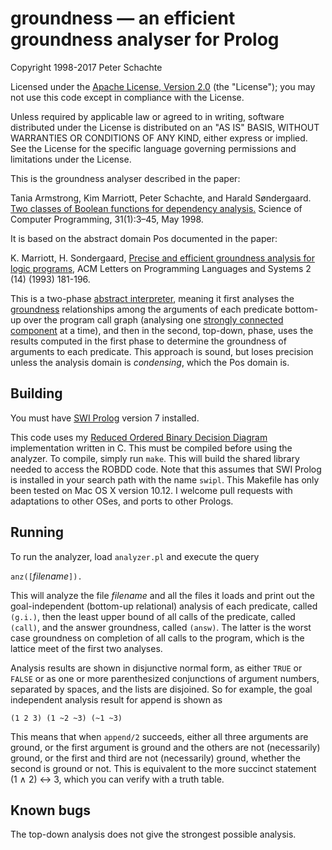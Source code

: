 # groundness &mdash; an efficient groundness analyser for Prolog

Copyright 1998-2017 Peter Schachte

Licensed under the
[Apache License, Version 2.0](http://www.apache.org/licenses/LICENSE-2.0)
(the "License"); you may not use this code except in compliance with
the License.

Unless required by applicable law or agreed to in writing, software
distributed under the License is distributed on an "AS IS" BASIS,
WITHOUT WARRANTIES OR CONDITIONS OF ANY KIND, either express or implied.
See the License for the specific language governing permissions and
limitations under the License.

This is the groundness analyser described in the paper:

Tania Armstrong, Kim Marriott, Peter Schachte, and Harald Søndergaard. [Two classes of Boolean functions for dependency analysis.](http://people.eng.unimelb.edu.au/schachte/papers/scp98.pdf) Science of Computer Programming, 31(1):3–45, May 1998.

It is based on the abstract domain Pos documented in the paper:

K. Marriott, H. Sondergaard, [Precise and efficient groundness analysis for logic programs](http://people.eng.unimelb.edu.au/harald/papers/loplas93.pdf), ACM Letters on Programming Languages and Systems 2 (14) (1993) 181-196.

This is a two-phase [abstract
interpreter](https://en.wikipedia.org/wiki/Abstract_interpretation),
meaning it first analyses the
[groundness](https://en.wikipedia.org/wiki/Ground_expression) relationships
among the arguments of each predicate bottom-up over the program call graph
(analysing one [strongly connected
component](https://en.wikipedia.org/wiki/Strongly_connected_component) at a
time), and then in the second, top-down, phase, uses the results computed
in the first phase to determine the groundness of arguments to each
predicate.  This approach is sound, but loses precision unless the analysis
domain is _condensing_, which the Pos domain is.

## Building

You must have [SWI Prolog](http://www.swi-prolog.org/) version 7 installed.

This code uses my [Reduced Ordered Binary Decision
Diagram](https://en.wikipedia.org/wiki/Binary_decision_diagram)
implementation written in C. This must be compiled before using the
analyzer. To compile, simply run `make`. This will build the shared library
needed to access the ROBDD code. Note that this assumes that SWI Prolog is
installed in your search path with the name `swipl`. This Makefile has only
been tested on Mac OS X version 10.12. I welcome pull requests with
adaptations to other OSes, and ports to other Prologs.

## Running

To run the analyzer, load `analyzer.pl` and execute the query

`anz([`_filename_`]).`

This will analyze the file _filename_ and all the files it loads and
print out the goal-independent (bottom-up relational) analysis of
each predicate, called `(g.i.)`, then the least upper bound of all
calls of the predicate, called `(call)`, and the answer groundness,
called `(answ)`.  The latter is the worst case groundness on completion of
all calls to the program, which is the lattice meet of the first two
analyses.

Analysis results are shown in disjunctive normal form, as either
`TRUE` or `FALSE` or as one or more parenthesized conjunctions of argument
numbers, separated by spaces, and the lists are disjoined.  So for example,
the goal independent analysis result for append is shown as

```
(1 2 3) (1 ~2 ~3) (~1 ~3)
```

This means that when `append/2` succeeds, either all three arguments are
ground, or the first argument is ground and the others are not
(necessarily) ground, or the first and third are not (necessarily) ground,
whether the second is ground or not.  This is equivalent to the more
succinct statement (1 &and; 2) &harr; 3, which you can verify with
a truth table.

## Known bugs

The top-down analysis does not give the strongest possible analysis.
